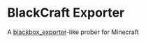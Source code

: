 # BlackCraft Exporter

A [blackbox_exporter](https://github.com/prometheus/blackbox_exporter)-like prober for Minecraft
